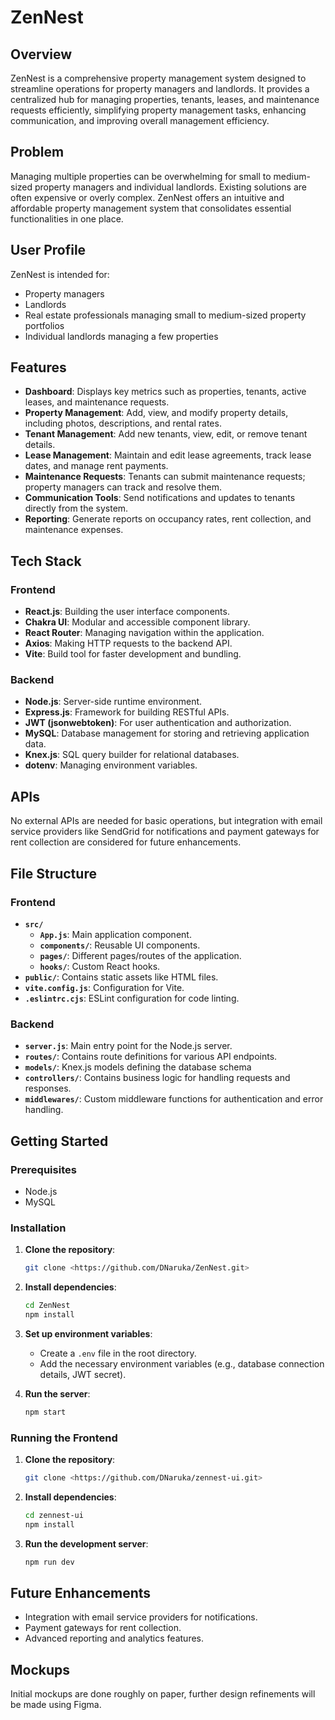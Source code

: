 # ZenNest

## Overview

ZenNest is a comprehensive property management system designed to streamline operations for property managers and landlords. It provides a centralized hub for managing properties, tenants, leases, and maintenance requests efficiently, simplifying property management tasks, enhancing communication, and improving overall management efficiency.

## Problem

Managing multiple properties can be overwhelming for small to medium-sized property managers and individual landlords. Existing solutions are often expensive or overly complex. ZenNest offers an intuitive and affordable property management system that consolidates essential functionalities in one place.

## User Profile

ZenNest is intended for:

- Property managers
- Landlords
- Real estate professionals managing small to medium-sized property portfolios
- Individual landlords managing a few properties

## Features

- **Dashboard**: Displays key metrics such as properties, tenants, active leases, and maintenance requests.
- **Property Management**: Add, view, and modify property details, including photos, descriptions, and rental rates.
- **Tenant Management**: Add new tenants, view, edit, or remove tenant details.
- **Lease Management**: Maintain and edit lease agreements, track lease dates, and manage rent payments.
- **Maintenance Requests**: Tenants can submit maintenance requests; property managers can track and resolve them.
- **Communication Tools**: Send notifications and updates to tenants directly from the system.
- **Reporting**: Generate reports on occupancy rates, rent collection, and maintenance expenses.

## Tech Stack

### Frontend

- **React.js**: Building the user interface components.
- **Chakra UI**: Modular and accessible component library.
- **React Router**: Managing navigation within the application.
- **Axios**: Making HTTP requests to the backend API.
- **Vite**: Build tool for faster development and bundling.

### Backend

- **Node.js**: Server-side runtime environment.
- **Express.js**: Framework for building RESTful APIs.
- **JWT (jsonwebtoken)**: For user authentication and authorization.
- **MySQL**: Database management for storing and retrieving application data.
- **Knex.js**: SQL query builder for relational databases.
- **dotenv**: Managing environment variables.

## APIs

No external APIs are needed for basic operations, but integration with email service providers like SendGrid for notifications and payment gateways for rent collection are considered for future enhancements.

## File Structure

### Frontend

- **`src/`**
    - **`App.js`**: Main application component.
    - **`components/`**: Reusable UI components.
    - **`pages/`**: Different pages/routes of the application.
    - **`hooks/`**: Custom React hooks.
- **`public/`**: Contains static assets like HTML files.
- **`vite.config.js`**: Configuration for Vite.
- **`.eslintrc.cjs`**: ESLint configuration for code linting.

### Backend

- **`server.js`**: Main entry point for the Node.js server.
- **`routes/`**: Contains route definitions for various API endpoints.
- **`models/`**: Knex.js models defining the database schema
- **`controllers/`**: Contains business logic for handling requests and responses.
- **`middlewares/`**: Custom middleware functions for authentication and error handling.

## Getting Started

### Prerequisites

- Node.js
- MySQL

### Installation

1. **Clone the repository**:
    
    ```bash
    git clone <https://github.com/DNaruka/ZenNest.git>
    ```
    
2. **Install dependencies**:
    
    ```bash
    cd ZenNest
    npm install
    ```
    
3. **Set up environment variables**:
    - Create a `.env` file in the root directory.
    - Add the necessary environment variables (e.g., database connection details, JWT secret).
4. **Run the server**:
    
    ```bash
    npm start
    ```
    

### Running the Frontend

1. **Clone the repository**:
    
    ```bash
    git clone <https://github.com/DNaruka/zennest-ui.git>
    ```
    
2. **Install dependencies**:
    
    ```bash
    cd zennest-ui
    npm install
    ```
    
3. **Run the development server**:
    
    ```bash
    npm run dev
    ```
    

## Future Enhancements

- Integration with email service providers for notifications.
- Payment gateways for rent collection.
- Advanced reporting and analytics features.

## Mockups

Initial mockups are done roughly on paper, further design refinements will be made using Figma.
